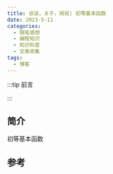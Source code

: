 ```yaml
---
title: 谈谈，关于，胡说| 初等基本函数
date: 2023-5-11
categories: 
  - 随笔感想
  - 编程知识
  - 知识科普
  - 文章收集
tags: 
  - 博客
---
```


:::tip 前言



:::

## 简介

初等基本函数



## 参考

